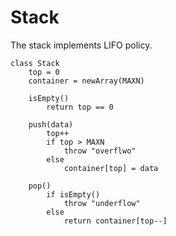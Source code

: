 # Stack

The stack implements LIFO policy.

```
class Stack
	top = 0
	container = newArray(MAXN)

	isEmpty()
		return top == 0

	push(data)
		top++
		if top > MAXN
			throw "overflwo"
		else
			container[top] = data

	pop()
		if isEmpty()
			throw "underflow"
		else
			return container[top--]
```
